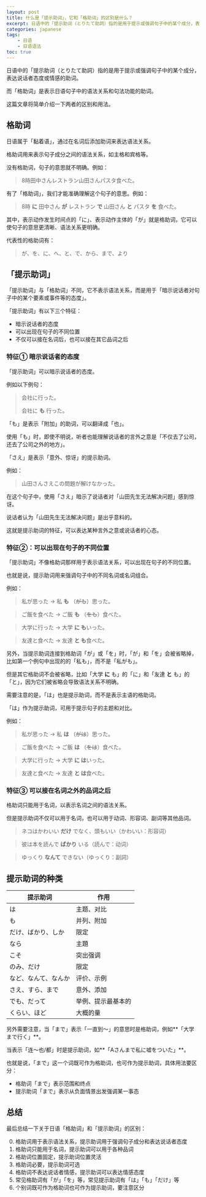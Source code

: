 ```yaml
---
layout: post
title: 什么是「提示助词」，它和「格助词」的区别是什么？
excerpt: 日语中的「提示助词（とりたて助詞）指的是用于提示或强调句子中的某个成分，表达说话者态度或情感的助词。 而「格助词」是表示日语句子中的语法关系和句法功能的助词。 
categories: japanese
tags:
    - 日语
    - 日语语法
toc: true
---
```


日语中的「提示助词<span class='more'>（とりたて助詞）</span>指的是用于提示或强调句子中的某个成分，表达说话者态度或情感的助词。

而「格助词」是表示日语句子中的语法关系和句法功能的助词。

这篇文章将简单介绍一下两者的区别和用法。

## 格助词

日语属于「黏着语」，通过在名词后添加助词来表达语法关系。 

格助词用来表示句子成分之间的语法关系，如主格和宾格等。

没有格助词，句子的意思就不明确。例如：

> 8時田中さんレストラン山田さんパスタ食べた。

有了「格助词」，我们才能准确理解这个句子的意思。例如：

> 8時 **に** 田中さん **が** レストラン **で** 山田さん **と** パスタ **を** 食べた。

其中，表示动作发生时间点的「に」、表示动作主体的「が」就是格助词，它可以使句子的意思更清晰、语法关系更明确。

代表性的格助词有：

> が、を、に、へ、と、で、から、まで、より

## 「提示助词」

「提示助词」与「格助词」不同，它不表示语法关系，而是用于「暗示说话者对句子中的某个要素或事件等的态度」。

「提示助词」有以下三个特征：

- 暗示说话者的态度
- 可以出现在句子的不同位置
- 不仅可以接在名词后，也可以接在其它品词之后

### 特征①  暗示说话者的态度

「提示助词」可以暗示说话者的态度。

例如以下例句：

> 会社に行った。
>
> 会社に **も** 行った。

「も」是表示「附加」的助词，可以翻译成「也」。

使用「も」时，即使不明说，听者也能理解说话者的言外之意是「不仅去了公司，还去了公司之外的地方」。

「さえ」是表示「意外、惊讶」的提示助词。

例如：

> 山田さんさえこの問題が解けなかった。

在这个句子中，使用「さえ」暗示了说话者对「山田先生无法解决问题」感到惊讶。

说话者认为「山田先生无法解决问题」是出乎意料的。

这就是提示助词的特征，可以表达某种言外之意或说话者的心态。

### 特征②：可以出现在句子的不同位置

「提示助词」不像格助词那样用于表示语法关系，可以出现在句子的不同位置。

也就是说，提示助词用来强调句子中的不同名词或名词组合。

例如：

> 私が思った → 私 **も** <span class='more'>（~~がも~~）</span>思った。

> ご飯を食べた → ご飯 **も** <span class='more'>（~~をも~~）</span>食べた。

> 大学に行った → 大学 **に も**いった。

> 友達と食べた → 友達 **と も**食べた。

另外，当提示助词连接到格助词「が」或「を」时，「が」和「を」会被省略掉，比如第一个例句中出现的的「私も」，而不是「私がも」。

但是其它格助词不会被省略，比如「大学 **に** も」的「に」和「友達 **と** も」的「と」，因为它们被省略会导致语法关系不明确。

需要注意的是，「は」也是提示助词，而不是表示主语的格助词。

「は」作为提示助词，可用于提示句子的主题和对比。

例如：

> 私が思った → 私 **は** <span class='more'>（~~がは~~）</span>思った。

> ご飯を食べた → ご飯 **は** <span class='more'>（~~をは~~）</span>食べた。

> 大学に行った → 大学 **に は**いった。

> 友達と食べた → 友達 **と は**食べた。

### 特征③  可以接在名词之外的品词之后

格助词只能用于名词，以表示名词之间的语法关系。

但是提示助词不仅可以用于名词，也可以用于动词、形容词、副词等其他品词。

> ネコはかわいい **だけ** でなく、頭もいい<span class='more'>（かわいい：形容词）</span>

> 彼は本を読んで **ばかり** いる<span class='more'>（読んで：动词）</span>

> ゆっくり **なんて** できない<span class='more'>（ゆっくり：副詞）</span>

## 提示助词的种类

提示助词 | 作用
--- | ---
は | 主题、对比
も | 并列、附加
だけ、ばかり、しか | 限定
なら | 主題
こそ | 突出强调
のみ、だけ | 限定
など、なんて、なんか | 评价、示例
さえ、すら、まで | 意外、添加
でも、だって | 举例、提示最基本的
くらい、ほど | 大概的量

另外需要注意，当「まで」表示「一直到〜」的意思时是格助词，例如**「大学まで行く」**。

当表示「连〜也/都」时是提示助词，如**「Aさんまで私に嘘をついた」**。

也就是说，「まで」这一个词既可作为格助词，也可作为提示助词，具体用法要区分：

- 格助词「まで」表示范围和终点
- 提示助词「まで」表示从负面情景出发强调某一事态

## 总结

最后总结一下关于日语「格助词」和「提示助词」的区别：

0. 格助词用于表示语法关系，提示助词用于强调句子成分和表达说话者态度
0. 格助词只能用于名词，提示助词可以用于各种品词
0. 格助词位置固定，提示助词位置灵活
0. 格助词必要，提示助词可选
0. 格助词不表达说话者情感，提示助词可以表达情感态度
0. 常见格助词有「が」「を」等，常见提示助词有「は」「も」「だけ」等
0. 个别词既可作为格助词也可作为提示助词，要注意区分
